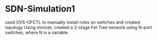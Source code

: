 # SDN-Simulation1
used OVS-OFCTL to manually install rules on switches
and created topology
Using mininet, created a 2-stage Fat Tree network using N-port switches, where N is a variable.
